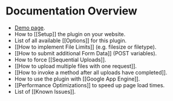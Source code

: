 # Documentation Overview

* [Demo page](http://aquantum-demo.appspot.com/file-upload).
* How to [[Setup]] the plugin on your website.
* List of all available [[Options]] for this plugin.
* [[How to implement File Limits]] (e.g. filesize or filetype).
* [[How to submit additional Form Data]] (POST variables).
* How to force [[Sequential Uploads]].
* [[How to upload multiple files with one request]].
* [[How to invoke a method after all uploads have completed]].
* How to use the plugin with [[Google App Engine]].
* [[Performance Optimizations]] to speed up page load times.
* List of [[Known Issues]].
